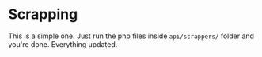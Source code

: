 # Scrapping

This is a simple one. Just run the php files inside `api/scrappers/` folder and you're done. Everything updated.